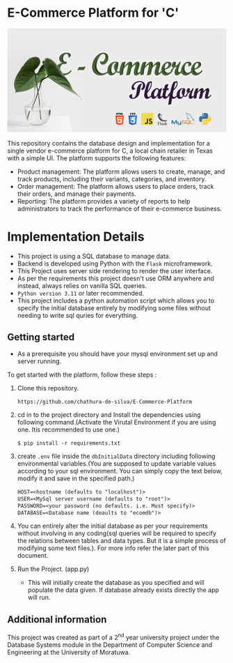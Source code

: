 #  E-Commerce Platform for 'C'
<p align="center">
    <picture>
      <source 
        srcset="./banner.png"
        media="(prefers-color-scheme: dark)"
      />
      <img 
        src="https://github.com/Chathura-De-Silva/E-Commerce-Platform/blob/master/banner.png" 
        alt="Academease Preview"
        width="800"
       />
    </picture>
  </p>


This repository contains the database design and implementation for a single vendor e-commerce platform for C, a local chain retailer in Texas with a simple UI. The platform supports the following features:

* Product management: The platform allows users to create, manage, and track products, including their variants, categories, and inventory.
* Order management: The platform allows users to place orders, track their orders, and manage their payments.
* Reporting: The platform provides a variety of reports to help administrators to track the performance of their e-commerce business.

# Implementation Details 
*   This project is using a SQL database to manage data. 
*   Backend is developed using Python with the `Flask` microframework.
*   This Project uses server side rendering to render the user interface.
*   As per the requirements this project doesn't use ORM anywhere and instead, always relies on vanilla SQL queries.
*   `Python version 3.11` or later recommended.
*   This project includes a python automation script which allows you to specify the initial database entirely by modifying some files without needing to write sql quries for everything.

## Getting started
*   As a prerequisite you should have your mysql environment set up  and server running.
  
To get started with the platform, follow these steps : 
1.  Clone this repository.
    ```plaintext
    https://github.com/chathura-de-silva/E-Commerce-Platform
    ```
2.  cd in to the project directory and Install the dependencies using following command.(Activate the Virutal Environment if you are using one. Itis recommended to use one.)
    ```plaintext
    $ pip install -r requirements.txt
    ```
3.  create `.env` file inside the `dbInitialData` directory including following environmental variables.(You are supposed to update variable values according to your sql environment. You can simply copy the text below, modify it and save in the specified path.)
    ```dotenv
    HOST=<hostname (defaults to "localhost")>
    USER=<MySql server username (defaults to "root")>
    PASSWORD=<your password (no defaults. i.e. Must specify)>
    DATABASE=<Database name (deaults to "ecomdb")>
    ```
4.  You can entirely alter the initial database as per your requirements without involving in any coding(sql queries will be required to specify the relations between tables and data types. But it is a simple process of modifying some text files.). For more info refer the later part of this document. 

5.  Run the Project. (app.py)
    *   This will initially create the database as you specified and will populate the data given. If database already exists directly the app will run.
## Additional information

This project was created as part of a 2<sup>nd</sup> year university project under the Database Systems module in the Department of Computer Science and Engineering at the University of Moratuwa.
